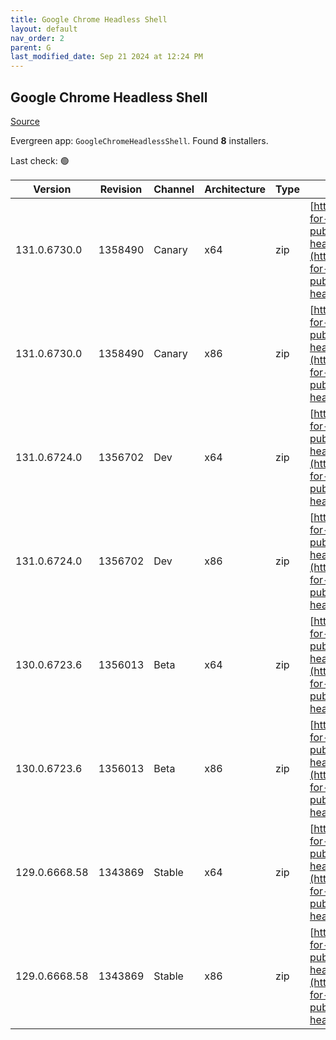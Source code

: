 ```yaml
---
title: Google Chrome Headless Shell
layout: default
nav_order: 2
parent: G
last_modified_date: Sep 21 2024 at 12:24 PM
---
```


## Google Chrome Headless Shell

[Source](https://googlechromelabs.github.io/chrome-for-testing/)

Evergreen app: `GoogleChromeHeadlessShell`. Found **8** installers.

Last check: 🟢

| Version       | Revision | Channel | Architecture | Type | URI                                                                                                                                                                                                                          |
| ------------- | -------- | ------- | ------------ | ---- | ---------------------------------------------------------------------------------------------------------------------------------------------------------------------------------------------------------------------------- |
| 131.0.6730.0  | 1358490  | Canary  | x64          | zip  | [https://storage.googleapis.com/chrome-for-testing-public/131.0.6730.0/win64/chrome-headless-shell-win64.zip](https://storage.googleapis.com/chrome-for-testing-public/131.0.6730.0/win64/chrome-headless-shell-win64.zip)   |
| 131.0.6730.0  | 1358490  | Canary  | x86          | zip  | [https://storage.googleapis.com/chrome-for-testing-public/131.0.6730.0/win32/chrome-headless-shell-win32.zip](https://storage.googleapis.com/chrome-for-testing-public/131.0.6730.0/win32/chrome-headless-shell-win32.zip)   |
| 131.0.6724.0  | 1356702  | Dev     | x64          | zip  | [https://storage.googleapis.com/chrome-for-testing-public/131.0.6724.0/win64/chrome-headless-shell-win64.zip](https://storage.googleapis.com/chrome-for-testing-public/131.0.6724.0/win64/chrome-headless-shell-win64.zip)   |
| 131.0.6724.0  | 1356702  | Dev     | x86          | zip  | [https://storage.googleapis.com/chrome-for-testing-public/131.0.6724.0/win32/chrome-headless-shell-win32.zip](https://storage.googleapis.com/chrome-for-testing-public/131.0.6724.0/win32/chrome-headless-shell-win32.zip)   |
| 130.0.6723.6  | 1356013  | Beta    | x64          | zip  | [https://storage.googleapis.com/chrome-for-testing-public/130.0.6723.6/win64/chrome-headless-shell-win64.zip](https://storage.googleapis.com/chrome-for-testing-public/130.0.6723.6/win64/chrome-headless-shell-win64.zip)   |
| 130.0.6723.6  | 1356013  | Beta    | x86          | zip  | [https://storage.googleapis.com/chrome-for-testing-public/130.0.6723.6/win32/chrome-headless-shell-win32.zip](https://storage.googleapis.com/chrome-for-testing-public/130.0.6723.6/win32/chrome-headless-shell-win32.zip)   |
| 129.0.6668.58 | 1343869  | Stable  | x64          | zip  | [https://storage.googleapis.com/chrome-for-testing-public/129.0.6668.58/win64/chrome-headless-shell-win64.zip](https://storage.googleapis.com/chrome-for-testing-public/129.0.6668.58/win64/chrome-headless-shell-win64.zip) |
| 129.0.6668.58 | 1343869  | Stable  | x86          | zip  | [https://storage.googleapis.com/chrome-for-testing-public/129.0.6668.58/win32/chrome-headless-shell-win32.zip](https://storage.googleapis.com/chrome-for-testing-public/129.0.6668.58/win32/chrome-headless-shell-win32.zip) |
